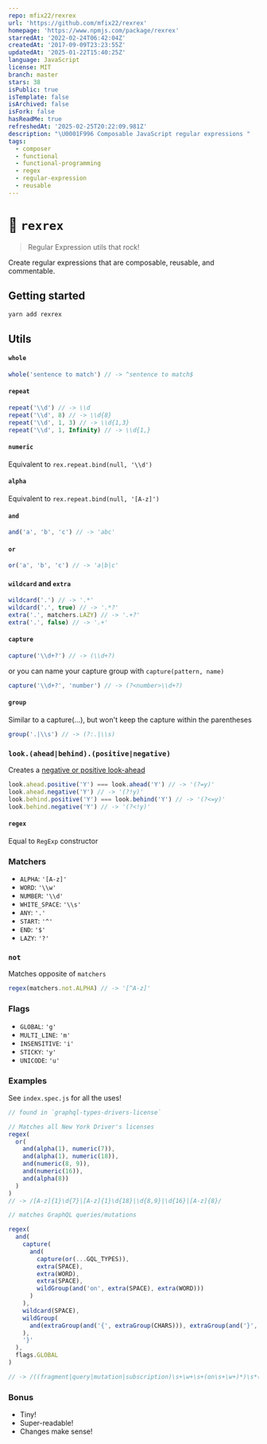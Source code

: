 ```yaml
---
repo: mfix22/rexrex
url: 'https://github.com/mfix22/rexrex'
homepage: 'https://www.npmjs.com/package/rexrex'
starredAt: '2022-02-24T06:42:04Z'
createdAt: '2017-09-09T23:23:55Z'
updatedAt: '2025-01-22T15:40:25Z'
language: JavaScript
license: MIT
branch: master
stars: 38
isPublic: true
isTemplate: false
isArchived: false
isFork: false
hasReadMe: true
refreshedAt: '2025-02-25T20:22:09.981Z'
description: "\U0001F996 Composable JavaScript regular expressions "
tags:
  - composer
  - functional
  - functional-programming
  - regex
  - regular-expression
  - reusable
---
```


# 🦖 `rexrex`

> Regular Expression utils that rock!

Create regular expressions that are composable, reusable, and commentable.

## Getting started

```sh
yarn add rexrex
```

## Utils

#### `whole`

```javascript
whole('sentence to match') // -> ^sentence to match$
```

#### `repeat`

```javascript
repeat('\\d') // -> \\d
repeat('\\d', 8) // -> \\d{8}
repeat('\\d', 1, 3) // -> \\d{1,3}
repeat('\\d', 1, Infinity) // -> \\d{1,}
```

#### `numeric`

Equivalent to `rex.repeat.bind(null, '\\d')`

#### `alpha`

Equivalent to `rex.repeat.bind(null, '[A-z]')`

#### `and`

```javascript
and('a', 'b', 'c') // -> 'abc'
```

#### `or`

```javascript
or('a', 'b', 'c') // -> 'a|b|c'
```

#### `wildcard` and `extra`

```javascript
wildcard('.') // -> '.*'
wildcard('.', true) // -> '.*?'
extra('.', matchers.LAZY) // -> '.+?'
extra('.', false) // -> '.+'
```

#### `capture`

```javascript
capture('\\d+?') // -> (\\d+?)
```

or you can name your capture group with `capture(pattern, name)`

```javascript
capture('\\d+?', 'number') // -> (?<number>\\d+?)
```

#### `group`

Similar to a capture(...), but won't keep the capture within the parentheses

```javascript
group('.|\\s') // -> (?:.|\\s)
```

### `look.(ahead|behind).(positive|negative)`

Creates a [negative or positive look-ahead](https://www.stefanjudis.com/today-i-learned/the-complicated-syntax-of-lookaheads-in-javascript-regular-expressions/)

```javascript
look.ahead.positive('Y') === look.ahead('Y') // -> '(?=y)'
look.ahead.negative('Y') // -> '(?!y)'
look.behind.positive('Y') === look.behind('Y') // -> '(?<=y)'
look.behind.negative('Y') // -> '(?<!y)'
```

#### `regex`

Equal to `RegExp` constructor

### Matchers

- `ALPHA`: `'[A-z]'`
- `WORD`: `'\\w'`
- `NUMBER`: `'\\d'`
- `WHITE_SPACE`: `'\\s'`
- `ANY`: `'.'`
- `START`: `'^'`
- `END`: `'$'`
- `LAZY`: `'?'`

### `not`

Matches opposite of `matchers`

```javascript
regex(matchers.not.ALPHA) // -> '[^A-z]'
```

### Flags

- `GLOBAL`: `'g'`
- `MULTI_LINE`: `'m'`
- `INSENSITIVE`: `'i'`
- `STICKY`: `'y'`
- `UNICODE`: `'u'`

### Examples

See `index.spec.js` for all the uses!

```javascript
// found in `graphql-types-drivers-license`

// Matches all New York Driver's licenses
regex(
  or(
    and(alpha(1), numeric(7)),
    and(alpha(1), numeric(18)),
    and(numeric(8, 9)),
    and(numeric(16)),
    and(alpha(8))
  )
)
// -> /[A-z]{1}\d{7}|[A-z]{1}\d{18}|\d{8,9}|\d{16}|[A-z]{8}/
```

```javascript
// matches GraphQL queries/mutations

regex(
  and(
    capture(
      and(
        capture(or(...GQL_TYPES)),
        extra(SPACE),
        extra(WORD),
        extra(SPACE),
        wildGroup(and('on', extra(SPACE), extra(WORD)))
      )
    ),
    wildcard(SPACE),
    wildGroup(
      and(extraGroup(and('{', extraGroup(CHARS))), extraGroup(and('}', extraGroup(CHARS))))
    ),
    '}'
  ),
  flags.GLOBAL
)

// -> /((fragment|query|mutation|subscription)\s+\w+\s+(on\s+\w+)*)\s*(({(\s|\w|(".*")|:|,|\.|\)|\()+)+(}(\s|\w|(".*")|:|,|\.|\)|\()+)+)+}/g
```

### Bonus

- Tiny!
- Super-readable!
- Changes make sense!
